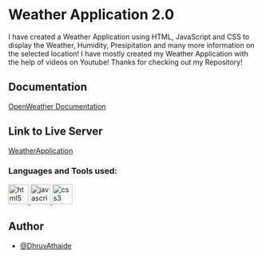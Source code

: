 # Weather Application 2.0

I have created a Weather Application using HTML, JavaScript and CSS to display the Weather, Humidity, Presipitation and many more information on the selected location! I have mostly created my Weather Application with the help of videos on Youtube! Thanks for checking out my Repository!
## Documentation

[OpenWeather Documentation](https://openweathermap.org/guide)


## Link to Live Server

[WeatherApplication](https://weatherapp2-da.netlify.app/)

<h3 align="left">Languages and Tools used:</h3>
<p align="left"> 
<a  href="https://www.w3schools.com/html/"  target="_blank"  rel="noopener noreferrer">  <img src="https://cdn.jsdelivr.net/gh/devicons/devicon/icons/html5/html5-original.svg"  alt="html5"  width="40"  height="40"/> </a>  <a  href="https://developer.mozilla.org/en-US/docs/Web/JavaScript"  target="_blank"  rel="noopener noreferrer">  <img src="https://cdn.jsdelivr.net/gh/devicons/devicon/icons/javascript/javascript-original.svg"  alt="javascript"  width="40"  height="40"/>  </a>  <a  href="https://www.w3schools.com/css/"  target="_blank"  rel="noopener noreferrer">  <img src="https://cdn.jsdelivr.net/gh/devicons/devicon/icons/css3/css3-original.svg"  alt="css3"  width="40"  height="40"/>  </a>
</p>

## Author

- [@DhruvAthaide](https://github.com/DhruvAthaide)

